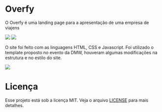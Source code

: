 <h1>Overfy</h1>

<p>O Overfy é uma landing page para a apresentação de uma empresa de viajens</p>

<img src="https://github.com/lulucasalves/overfy-project/blob/main/.github/img-1.png">
<img src="https://github.com/lulucasalves/overfy-project/blob/main/.github/img-2.png">

O site foi feito com as linguagens HTML, CSS e Javascript. Foi utilizado o template proposto no evento da DMW, houveram algumas modificações na estrutura e no estilo do site.

<img src="https://github.com/lulucasalves/overfy-project/blob/main/.github/img-3.png">

<h1>Licença</h1>
<p>Esse projeto está sob a licença MIT. Veja o arquivo <a href="https://github.com/lulucasalves/overfy-project/blob/main/.github/LICENSE.md">LICENSE</a> para mais detalhes.</p>
